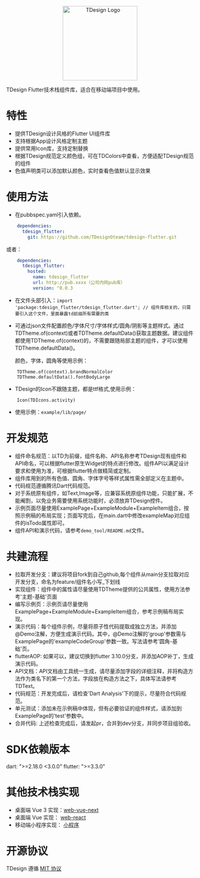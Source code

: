 <p align="center">
  <a href="https://tdesign.tencent.com/" target="_blank">
    <img alt="TDesign Logo" width="200" src="https://tdesign.gtimg.com/site/TDesign.png" />
  </a>
</p>

TDesign Flutter技术栈组件库，适合在移动端项目中使用。

# 特性

- 提供TDesign设计风格的Flutter UI组件库
- 支持根据App设计风格定制主题
- 提供常用Icon库，支持定制替换
- 根据TDesign规范定义颜色组，可在TDColors中查看，方便适配TDesign规范的组件
- 色值声明类可以添加默认颜色，实时查看色值默认显示效果

# 使用方法
- 在pubbspec.yaml引入依赖。

```yaml
    dependencies:
      tdesign_flutter:
        git: https://github.com/TDesignOteam/tdesign-flutter.git
```
或者：
```yaml
    dependencies:
      tdesign_flutter:
        hosted:
          name: tdesign_flutter
          url: http://pub.xxxx（公司内网pub库）
          version: ^0.0.3
```

- 在文件头部引入：`import 'package:tdesign_flutter/tdesign_flutter.dart'; // 组件库相关的，只需要引入这个文件，里面暴露td前缀所有需要的类`
- 可通过json文件配置颜色/字体尺寸/字体样式/圆角/阴影等主题样式。通过TDTheme.of(context)或者TDTheme.defaultData()获取主题数据。建议组件都使用TDTheme.of(context)的，不需要跟随局部主题的组件，才可以使用TDTheme.defaultData()。
    
    颜色，字体，圆角等使用示例：
```
    TDTheme.of(context).brandNormalColor
    TDTheme.defaultData().fontBodyLarge
```
- TDesign的Icon不跟随主题，都是ttf格式,使用示例：
```
    Icon(TDIcons.activity)
```
    
- 使用示例：`example/lib/page/`

# 开发规范
- 组件命名规范：以TD为前缀，组件名称、API名称参考TDesign现有组件和API命名，可以根据flutter原生Widget的特点进行修改。组件API以满足设计要求和使用为准，可根据flutter特点做精简或定制。
- 组件库用到的所有色值、圆角、字体字号等样式属性需全部定义在主题中。
- 代码规范遵循腾讯Dart代码规范。
- 对于系统原有组件，如Text,Image等，应兼容系统原组件功能，只能扩展，不能阉割，以免业务需要使用系统功能时，必须放弃TDesign控件。
- 示例页面尽量使用ExamplePage+ExampleModule+ExampleItem组合，按照示例稿的布局实现；页面写完后，在main.dart中修改exampleMap对应组件的isTodo属性即可。
- 组件API和演示代码，请参考`demo_tool/README.md`文件。

# 共建流程
- 拉取开发分支：建议将项目fork到自己github,每个组件从main分支拉取对应开发分支，命名为feature/组件名小写_下划线
- 实现组件：组件中的属性请尽量使用TDTheme提供的公共属性，使用方法参考'主题-基础'页面
- 编写示例页：示例页请尽量使用ExamplePage+ExampleModule+ExampleItem组合，参考示例稿布局实现。
- 演示代码：每个组件示例，尽量将原子性代码提取成独立方法，并添加@Demo注解，方便生成演示代码。其中，@Demo注解的'group'参数需与ExamplePage的'exampleCodeGroup'参数一致。写法请参考'圆角-基础'页。
- flutterAOP: 如果可以，建议切换到flutter 3.10.0分支，并添加AOP补丁，生成演示代码。
- API文档：API文档由工具统一生成，请尽量添加字段的详细注释，并将构造方法作为类名下的第一个方法，字段放在构造方法之下，具体写法请参考TDText。
- 代码规范：开发完成后，请检查'Dart Analysis'下的提示，尽量符合代码规范。
- 单元测试：添加未在示例稿中体现，但有必要验证的组件样式，请添加到ExamplePage的'test'参数中。
- 合并代码: 上述检查完成后，请发起pr，合并到dev分支，并同步项目组验收。

# SDK依赖版本
dart: ">=2.18.0 <3.0.0"
flutter: ">=3.3.0"

# 其他技术栈实现
- 桌面端 Vue 3 实现：[web-vue-next](https://github.com/Tencent/tdesign-vue-next)
- 桌面端 Vue 实现： [web-react](https://github.com/Tencent/tdesign-vue)
- 移动端小程序实现： [小程序](https://github.com/Tencent/tdesign-miniprogram)

# 开源协议

TDesign 遵循 [MIT 协议](https://github.com/TDesignOteam/tdesign-flutter/blob/main/LICENSE)